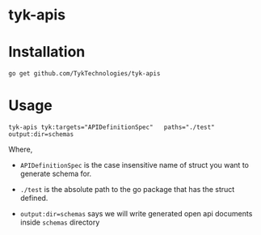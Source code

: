 # tyk-apis

# Installation

```
go get github.com/TykTechnologies/tyk-apis
```

# Usage

```
tyk-apis tyk:targets="APIDefinitionSpec"   paths="./test" output:dir=schemas
```

Where,

- `APIDefinitionSpec` is the case insensitive name of struct you want to
generate schema for.

-  `./test` is the absolute path to the go package that
has the struct defined.

- `output:dir=schemas` says we will write generated open api documents inside `schemas` directory